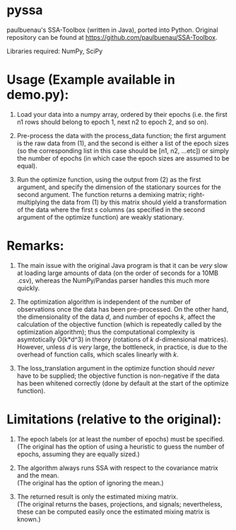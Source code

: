 # pyssa
paulbuenau's SSA-Toolbox (written in Java), ported into Python. Original repository can be found at https://github.com/paulbuenau/SSA-Toolbox.

Libraries required: NumPy, SciPy

# Usage (Example available in demo.py):

1. Load your data into a numpy array, ordered by their epochs (i.e. the first n1 rows should belong to epoch 1, next n2 to epoch 2, and so on).

2. Pre-process the data with the process_data function; the first argument is the raw data from (1), and the second is either a list of the epoch sizes (so the corresponding list in this case should be [n1, n2, ...etc]) or simply the number of epochs (in which case the epoch sizes are assumed to be equal).

3. Run the optimize function, using the output from (2) as the first argument, and specify the dimension of the stationary sources for the second argument. The function returns a demixing matrix; right-multiplying the data from (1) by this matrix should yield a transformation of the data where the first *s* columns (as specified in the second argument of the optimize function) are weakly stationary.

# Remarks:

1. The main issue with the original Java program is that it can be *very* slow at loading large amounts of data (on the order of seconds for a 10MB .csv), whereas the NumPy/Pandas parser handles this much more quickly.

2. The optimization algorithm is independent of the number of observations once the data has been pre-processed. On the other hand, the dimensionality of the data *d*, and number of epochs *k*, affect the calculation of the objective function (which is repeatedly called by the optimization algorithm); thus the computational complexity is asymtotically O(k\*d^3) in theory (rotations of *k* *d*-dimensional matrices). However, unless *d* is *very* large, the bottleneck, in practice, is due to the overhead of function calls, which scales linearly with *k*.

3. The loss_translation argument in the optimize function should *never* have to be supplied; the objective function is non-negative if the data has been whitened correctly (done by default at the start of the optimize function).

# Limitations (relative to the original):

1. The epoch labels (or at least the number of epochs) must be specified.  
  (The original has the option of using a heuristic to guess the number of epochs, assuming they are equally sized.)

2. The algorithm always runs SSA with respect to the covariance matrix and the mean.  
  (The original has the option of ignoring the mean.)

3. The returned result is only the estimated mixing matrix.  
  (The original returns the bases, projections, and signals; nevertheless, these can be computed easily once the estimated mixing matrix is known.)
